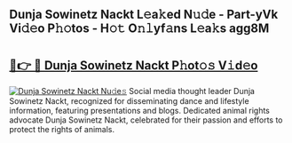 ## Dunja Sowinetz Nackt L𝚎a𝚔ed N𝚞𝚍e - Part-yVk Vi𝚍𝚎o P𝚑𝚘tos - H𝚘𝚝 O𝚗𝚕yf𝚊ns L𝚎a𝚔s agg8M

# <h2><a href="http://kf51xg.oniu.top/?m=Dunja+Sowinetz+Nackt">🔗👉 🔴 Dunja Sowinetz Nackt P𝚑ot𝚘𝚜 V𝚒d𝚎o</a></h2>

[![Dunja Sowinetz Nackt Nu𝚍e𝚜](https://i.imgur.com/0qMVB7G.gif)](http://kf51xg.oniu.top/?m=Dunja+Sowinetz+Nackt)
Social media thought leader Dunja Sowinetz Nackt, recognized for disseminating dance and lifestyle information, featuring presentations and blogs. Dedicated animal rights advocate Dunja Sowinetz Nackt, celebrated for their passion and efforts to protect the rights of animals.  
